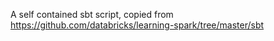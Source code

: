 A self contained sbt script, copied from
https://github.com/databricks/learning-spark/tree/master/sbt